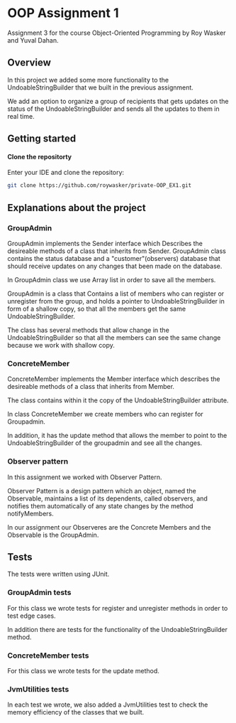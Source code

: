 
# OOP Assignment 1
Assignment 3 for the course Object-Oriented Programming by Roy Wasker and Yuval Dahan.

##  Overview
In this project we added some more functionality to the UndoableStringBuilder that we built in the previous assignment.

We add an option to organize a group of recipients that gets updates on the status of the
UndoableStringBuilder and sends all the updates to them in real time.

## Getting started
#### Clone the repositorty
Enter your IDE and clone the repository:
  ```sh
  git clone https://github.com/roywasker/private-OOP_EX1.git
  ```

## Explanations about the project

### GroupAdmin
GroupAdmin implements the Sender interface which
Describes the desireable methods of a class that inherits from Sender.
GroupAdmin class contains the status database and a "customer"(observers) database that
should receive updates on any changes that been made on the database.

In GroupAdmin class we use Array list in order to save all the members.

GroupAdmin is a class that Contains a list of members who can register or unregister from the group,
and holds a pointer to UndoableStringBuilder in form of a shallow copy, so that all the members get the same UndoableStringBuilder.

The class has several methods that allow change in the UndoableStringBuilder so that all the members can see the same change because we work with shallow copy.

### ConcreteMember
ConcreteMember implements the Member interface
which describes the desireable methods of a class that inherits from Member.

The class contains within it the copy of the UndoableStringBuilder attribute.

In class ConcreteMember we create members who can register for Groupadmin.

In addition, it has the update method that allows the member to point to the UndoableStringBuilder of the groupadmin and see all the changes.

### Observer pattern
In this assignment we worked with Observer Pattern. 

Observer Pattern is a design pattern which an object, named the Observable,
maintains a list of its dependents, called observers, 
and notifies them automatically of any state changes by the method notifyMembers.

In our assignment our Observeres are the Concrete Members
and the Observable is the GroupAdmin.

## Tests

The tests were written using JUnit.

### GroupAdmin tests
For this class we wrote tests for register and unregister methods in order
to test edge cases.

In addition there are tests for the functionality of the UndoableStringBuilder method.

### ConcreteMember tests
For this class we wrote tests for the update method.

### JvmUtilities tests
In each test we wrote, we also added a JvmUtilities test to check the memory efficiency of the classes that we built.
